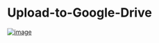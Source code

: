 # Upload-to-Google-Drive

[![image](https://user-images.githubusercontent.com/90743729/175757098-c1725b9c-6831-4e85-b7bf-49a896b5539e.png)](https://colab.research.google.com/github/hamzabu004/Upload-to-Google-Drive/blob/main/Trasmission.ipynb)
